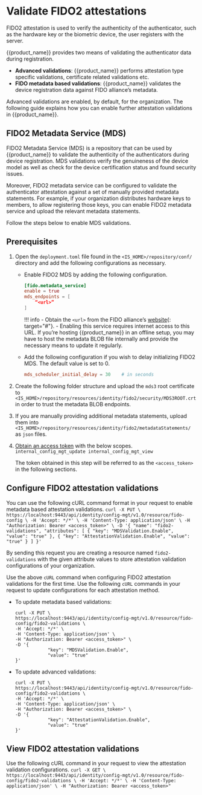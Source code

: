 # Validate FIDO2 attestations

FIDO2 attestation is used to verify the authenticity of the authenticator, such as the hardware key or the biometric device, the user registers with the server.

{{product_name}} provides two means of validating the authenticator data during registration.

- **Advanced validations**: {{product_name}} performs attestation type specific validations, certificate related validations etc.
- **FIDO metadata based validations**: {{product_name}} validates the device registration data against FIDO alliance’s metadata.

Advanced validations are enabled, by default, for the organization. The following guide explains how you can enable further attestation validations in {{product_name}}.

## FIDO2 Metadata Service (MDS)

FIDO2 Metadata Service (MDS) is a repository that can be used by {{product_name}} to validate the authenticity of the authenticators during device registration. MDS validations verify the genuineness of the device model as well as check for the device certification status and found security issues.

Moreover, FIDO2 metadata service can be configured to validate the authenticator attestation against a set of manually provided metadata statements. For example, if your organization distributes hardware keys to members, to allow registering those keys, you can enable FIDO2 metadata service and upload the relevant metadata statements.

Follow the steps below to enable MDS validations.

## Prerequisites

1. Open the `deployment.toml` file found in the `<IS_HOME>/repository/conf/` directory and add the following configurations as necessary.

    - Enable FIDO2 MDS by adding the following configuration.

        ```toml
        [fido.metadata_service]
        enable = true
        mds_endpoints = [
            “<url>”
        ]
        ```

        !!! info
            - Obtain the `<url>` from the FIDO alliance’s [website](https://fidoalliance.org/metadata/){: target="#"}.
            - Enabling this service requires internet access to this URL. If you’re hosting {{product_name}} in an  offline setup, you may have to host the metadata BLOB file internally and provide the necessary means to     update it regularly.

    - Add the following configuration if you wish to delay initializing FIDO2 MDS. The default value is set to 0.

        ```toml
        mds_scheduler_initial_delay = 30    # in seconds
        ```

2. Create the following folder structure and upload the `mds3` root certificate to `<IS_HOME>/repository/resources/identity/fido2/security/MDS3ROOT.crt` in order to trust the metadata BLOB endpoints.

3. If you are manually providing additional metadata statements, upload them into `<IS_HOME>/repository/resources/identity/fido2/metadataStatements/` as `json` files.

4. [Obtain an access token]({{base_path}}/apis/#oauth-based-authentication) with the below scopes.
        ```
        internal_config_mgt_update internal_config_mgt_view
        ```

    The token obtained in this step will be referred to as the `<access_token>` in the following sections.

## Configure FIDO2 attestation validations

You can use the following cURL command format in your request to enable metadata based attestation validations.
    ```
    curl -X PUT \
    https://localhost:9443/api/identity/config-mgt/v1.0/resource/fido-config \
    -H 'Accept: */*' \
    -H 'Content-Type: application/json' \
    -H "Authorization: Bearer <access_token>" \
    -D '{
        "name": "fido2-validations",
        "attributes": [
            {
                "key": "MDSValidation.Enable",
                "value": "true"
            },
            {
                "key": "AttestationValidation.Enable",
                "value": "true"
            }
        ]
    }'
    ```

By sending this request you are creating a resource named `fido2-validations` with the given attribute values to store attestation validation configurations of your organization.

Use the above `cURL` command when configuring FIDO2 attestation validations for the first time. Use the following `cURL` commands in your request to update configurations for each attestation method.

- To update metadata based validations:
    ```
    curl -X PUT \
    https://localhost:9443/api/identity/config-mgt/v1.0/resource/fido-config/fido2-validations \
    -H 'Accept: */*' \
    -H 'Content-Type: application/json' \
    -H "Authorization: Bearer <access_token>" \
    -D '{
                "key": "MDSValidation.Enable",
                "value": "true"
    }'
    ```

- To update advanced validations:
    ```
    curl -X PUT \
    https://localhost:9443/api/identity/config-mgt/v1.0/resource/fido-config/fido2-validations \
    -H 'Accept: */*' \
    -H 'Content-Type: application/json' \
    -H "Authorization: Bearer <access_token>" \
    -D '{
                "key": "AttestationValidation.Enable",
                "value": "true"
    }'
    ```

## View FIDO2 attestation validations

Use the following cURL command in your request to view the attestation validation configurations.
    ```
    curl -X GET \
    https://localhost:9443/api/identity/config-mgt/v1.0/resource/fido-config/fido2-validations \
    -H 'Accept: */*' \
    -H 'Content-Type: application/json' \
    -H "Authorization: Bearer <access_token>"
    ```
